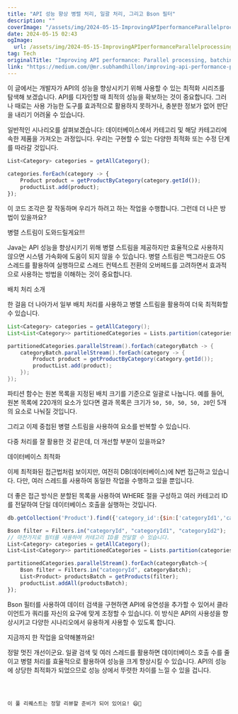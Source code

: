 ```yaml
---
title: "API 성능 향상 병렬 처리, 일괄 처리, 그리고 Bson 필터"
description: ""
coverImage: "/assets/img/2024-05-15-ImprovingAPIperformanceParallelprocessingbatchingandBsonfilters_0.png"
date: 2024-05-15 02:43
ogImage: 
  url: /assets/img/2024-05-15-ImprovingAPIperformanceParallelprocessingbatchingandBsonfilters_0.png
tag: Tech
originalTitle: "Improving API performance: Parallel processing, batching and Bson filters"
link: "https://medium.com/@mr.subhamdhillon/improving-api-performance-parallel-processing-batching-and-bson-filters-6bc43b3886af"
---
```



이 글에서는 개발자가 API의 성능을 향상시키기 위해 사용할 수 있는 최적화 시리즈를 탐색해 보겠습니다. API를 디자인할 때 최적의 성능을 확보하는 것이 중요합니다. 그러나 때로는 사용 가능한 도구를 효과적으로 활용하지 못하거나, 충분한 정보가 없어 판단을 내리기 어려울 수 있습니다.

일반적인 시나리오를 살펴보겠습니다: 데이터베이스에서 카테고리 및 해당 카테고리에 속한 제품을 가져오는 과정입니다. 우리는 구현할 수 있는 다양한 최적화 또는 수정 단계를 따라갈 것입니다.

```js
List<Category> categories = getAllCategory();
        
categories.forEach(category -> {
    Product product = getProductByCategory(category.getId());
    productList.add(product);
});
```

이 코드 조각은 잘 작동하며 우리가 하려고 하는 작업을 수행합니다. 그런데 더 나은 방법이 있을까요?



병렬 스트림이 도와드릴게요!!!

Java는 API 성능을 향상시키기 위해 병렬 스트림을 제공하지만 효율적으로 사용하지 않으면 시스템 가속화에 도움이 되지 않을 수 있습니다. 병렬 스트림은 백그라운드 OS 스레드를 활용하여 실행하므로 스레드 컨텍스트 전환의 오버헤드를 고려하면서 효과적으로 사용하는 방법을 이해하는 것이 중요합니다.

배치 처리 소개

한 걸음 더 나아가서 일부 배치 처리를 사용하고 병렬 스트림을 활용하여 더욱 최적화할 수 있습니다.



```java
List<Category> categories = getAllCategory();
List<List<Category>> partitionedCategories = Lists.partition(categories, 50);

partitionedCategories.parallelStream().forEach(categoryBatch -> {
    categoryBatch.parallelStream().forEach(category -> {
        Product product = getProductByCategory(category.getId());
        productList.add(product);
    });
});
```

파티션 함수는 원본 목록을 지정된 배치 크기를 기준으로 일괄로 나눕니다. 예를 들어, 원본 목록에 220개의 요소가 있다면 결과 목록은 크기가 `50, 50, 50, 50, 20`인 5개의 요소로 나눠질 것입니다.

그리고 이제 중첩된 병렬 스트림을 사용하여 요소를 반복할 수 있습니다.

다중 처리를 잘 활용한 것 같은데, 더 개선할 부분이 있을까요?



데이터베이스 최적화

이제 최적화된 접근법처럼 보이지만, 여전히 DB(데이터베이스)에 N번 접근하고 있습니다. 다만, 여러 스레드를 사용하여 동일한 작업을 수행하고 있을 뿐입니다.

더 좋은 접근 방식은 분할된 목록을 사용하여 WHERE 절을 구성하고 여러 카테고리 ID를 전달하여 단일 데이터베이스 호출을 실행하는 것입니다.

```js
db.getCollection('Product').find({'category_id':{$in:['categoryId1','categoryId2']}
```



```js
Bson filter = Filters.in("categoryId", "categoryId1", "categoryId2");
// 마찬가지로 필터를 사용하여 카테고리 ID를 전달할 수 있습니다.
List<Category> categories = getAllCategory();
List<List<Category>> partitionedCategories = Lists.partition(categories, 50);

partitionedCategories.parallelStream().forEach(categoryBatch->{
    Bson filter = Filters.in("categoryId", categoryBatch);
    List<Product> productsBatch = getProducts(filter);
    productList.addAll(productsBatch);
});
```

Bson 필터를 사용하여 데이터 검색을 구현하면 API에 유연성을 추가할 수 있어서 클라이언트가 쿼리를 자신의 요구에 맞게 조정할 수 있습니다. 이 방식은 API의 사용성을 향상시키고 다양한 시나리오에서 유용하게 사용할 수 있도록 합니다.

지금까지 한 작업을 요약해볼까요!

정말 멋진 개선이군요. 일괄 검색 및 여러 스레드를 활용하면 데이터베이스 호출 수를 줄이고 병렬 처리를 효율적으로 활용하여 성능을 크게 향상시킬 수 있습니다. API의 성능에 상당한 최적화가 되었으므로 성능 상에서 뚜렷한 차이를 느낄 수 있을 겁니다.
```



이 풀 리퀘스트는 정말 리뷰할 준비가 되어 있어요! 😄🚀